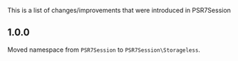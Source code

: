 This is a list of changes/improvements that were introduced in PSR7Session

## 1.0.0

Moved namespace from `PSR7Session` to `PSR7Session\Storageless`.

